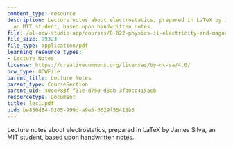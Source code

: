 ```yaml
---
content_type: resource
description: Lecture notes about electrostatics, prepared in LaTeX by James Silva,
  an MIT student, based upon handwritten notes.
file: /ol-ocw-studio-app/courses/8-022-physics-ii-electricity-and-magnetism-fall-2006/be850d840205999da9e50629f55418b3_lec1.pdf
file_size: 99323
file_type: application/pdf
learning_resource_types:
- Lecture Notes
license: https://creativecommons.org/licenses/by-nc-sa/4.0/
ocw_type: OCWFile
parent_title: Lecture Notes
parent_type: CourseSection
parent_uid: 40ce783f-f31e-d750-d8ab-3fb0cc415acb
resourcetype: Document
title: lec1.pdf
uid: be850d84-0205-999d-a9e5-0629f55418b3
---
```

Lecture notes about electrostatics, prepared in LaTeX by James Silva, an MIT student, based upon handwritten notes.